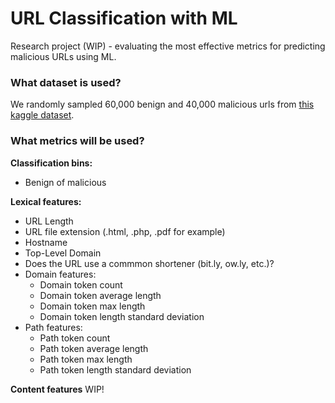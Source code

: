 # URL Classification with ML
Research project (WIP) - evaluating the most effective metrics for predicting malicious URLs using ML.
### What dataset is used?
We randomly sampled 60,000 benign and 40,000 malicious urls from [this kaggle dataset](https://www.kaggle.com/datasets/sid321axn/malicious-urls-dataset/).

### What metrics will be used?
**Classification bins:**
- Benign of malicious
  
**Lexical features:**
- URL Length
- URL file extension (.html, .php, .pdf for example)
- Hostname
- Top-Level Domain
- Does the URL use a commmon shortener (bit.ly, ow.ly, etc.)?
- Domain features:
  * Domain token count
  * Domain token average length
  * Domain token max length
  * Domain token length standard deviation
- Path features:
  * Path token count
  * Path token average length
  * Path token max length
  * Path token length standard deviation

**Content features**
WIP!
